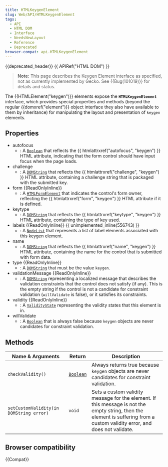 ```yaml
---
title: HTMLKeygenElement
slug: Web/API/HTMLKeygenElement
tags:
  - API
  - HTML DOM
  - Interface
  - NeedsNewLayout
  - Reference
  - Deprecated
browser-compat: api.HTMLKeygenElement
---
```

{{deprecated_header}} {{ APIRef("HTML DOM") }}

> **Note:** This page describes the Keygen Element interface as specified, not as currently implemented by Gecko. See {{Bug(101019)}} for details and status.

The {{HTMLElement("keygen")}} elements expose the **`HTMLKeygenElement`** interface, which provides special properties and methods (beyond the regular {{domxref("element")}} object interface they also have available to them by inheritance) for manipulating the layout and presentation of `keygen` elements.

## Properties

- autofocus
  - : A [`Boolean`](/en-US/docs/Web/JavaScript/Reference/Global_Objects/Boolean) that reflects the {{ htmlattrxref("autofocus", "keygen") }} HTML attribute, indicating that the form control should have input focus when the page loads.
- challenge
  - : A [`DOMString`](/en-US/docs/Web/API/DOMString) that reflects the {{ htmlattrxref("challenge", "keygen") }} HTML attribute, containing a challenge string that is packaged with the submitted key.
- form {{ReadOnlyInline}}
  - : A [`HTMLFormElement`](/en-US/docs/Web/API/HTMLFormElement) that indicates the control's form owner, reflecting the {{ htmlattrxref("form", "keygen") }} HTML attribute if it is defined.
- keytype
  - : A [`DOMString`](/en-US/docs/Web/API/DOMString) that reflects the {{ htmlattrxref("keytype", "keygen") }} HTML attribute, containing the type of key used.
- labels {{ReadOnlyInline}} {{ unimplemented_inline(556743) }}
  - : A [`NodeList`](/en-US/docs/Web/API/NodeList) that represents a list of label elements associated with this keygen element.
- name
  - : A [`DOMString`](/en-US/docs/Web/API/DOMString) that reflects the {{ htmlattrxref("name", "keygen") }} HTML attribute, containing the name for the control that is submitted with form data.
- type {{ReadOnlyInline}}
  - : A [`DOMString`](/en-US/docs/Web/API/DOMString) that must be the value `keygen`.
- validationMessage {{ReadOnlyInline}}
  - : A [`DOMString`](/en-US/docs/Web/API/DOMString) representing a localized message that describes the validation constraints that the control does not satisfy (if any). This is the empty string if the control is not a candidate for constraint validation (`willValidate` is false), or it satisfies its constraints.
- validity {{ReadOnlyInline}}
  - : A [`ValidityState`](/en-US/docs/DOM/ValidityState_Interface) representing the validity states that this element is in.
- willValidate
  - : A [`Boolean`](/en-US/docs/Web/JavaScript/Reference/Global_Objects/Boolean) that is always false because `keygen` objects are never candidates for constraint validation.

## Methods

<table class="no-markdown">
  <thead>
    <tr>
      <th scope="col">Name &#x26; Arguments</th>
      <th scope="col">Return</th>
      <th scope="col">Description</th>
    </tr>
  </thead>
  <tbody>
    <tr>
      <td><code>checkValidity()</code></td>
      <td>
        <code
          ><a href="/en-US/docs/Web/JavaScript/Reference/Global_Objects/Boolean"
            >Boolean</a
          ></code
        >
      </td>
      <td>
        Always returns true because <code>keygen</code> objects are never
        candidates for constraint validation.
      </td>
    </tr>
    <tr>
      <td><code>setCustomValidity(in DOMString error)</code></td>
      <td><code>void</code></td>
      <td>
        Sets a custom validity message for the element. If this message is not
        the empty string, then the element is suffering from a custom validity
        error, and does not validate.
      </td>
    </tr>
  </tbody>
</table>

## Browser compatibility

{{Compat}}
